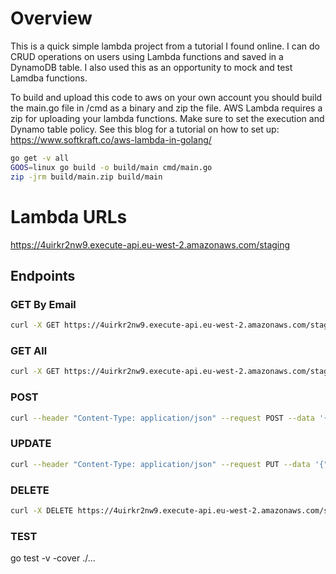# Overview
This is a quick simple lambda project from a tutorial I found online. I can do CRUD operations on users using Lambda functions and saved in a DynamoDB table. I also used this as an opportunity to mock and test Lamdba functions.

To build and upload this code to aws on your own account you should build the main.go file in /cmd as a binary and zip the file. AWS Lambda requires a zip for uploading your lambda functions. Make sure to set the execution and Dynamo table policy.
See this blog for a tutorial on how to set up: https://www.softkraft.co/aws-lambda-in-golang/
```bash
go get -v all
GOOS=linux go build -o build/main cmd/main.go
zip -jrm build/main.zip build/main
```

# Lambda URLs

https://4uirkr2nw9.execute-api.eu-west-2.amazonaws.com/staging

## Endpoints

### GET By Email
```bash
curl -X GET https://4uirkr2nw9.execute-api.eu-west-2.amazonaws.com/staging\?email=$EMAIL
```

### GET All

```bash
curl -X GET https://4uirkr2nw9.execute-api.eu-west-2.amazonaws.com/staging
```

### POST

```bash
curl --header "Content-Type: application/json" --request POST --data '{"email": "alan.oliver@ecs.co.uk", "firstName": "Al", "lastName": "Oliver"}' https://4uirkr2nw9.execute-api.eu-west-2.amazonaws.com/staging
```

### UPDATE
```bash
curl --header "Content-Type: application/json" --request PUT --data '{"email": "alan.oliver@ecs.co.uk", "firstName": "Alan", "lastName": "Oliver"}' https://4uirkr2nw9.execute-api.eu-west-2.amazonaws.com/staging
```

### DELETE
```bash
curl -X DELETE https://4uirkr2nw9.execute-api.eu-west-2.amazonaws.com/staging\?email\=alan.oliver@ecs.co.uk 
```

### TEST
go test -v -cover ./...